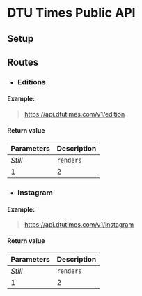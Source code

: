 # DTU Times Public API

## Setup

## Routes
* ### Editions
#### Example:
> https://api.dtutimes.com/v1/edition
#### Return value
Parameters | Description
--- | --- 
*Still* | `renders`
1 | 2 


* ### Instagram
#### Example:
> https://api.dtutimes.com/v1/instagram
#### Return value
Parameters | Description
--- | --- 
*Still* | `renders`
1 | 2 
